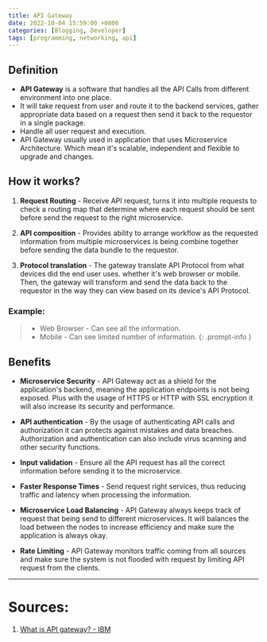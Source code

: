 ```yaml
---
title: API Gateway
date: 2022-10-04 15:59:00 +0800
categories: [Blogging, Developer]
tags: [programming, networking, api]
---
```


## Definition
- **API Gateway** is a software that handles all the API Calls from different environment into one place. 
- It will take request from user and route it to the backend services, gather appropriate data based on a request then send it back to the requestor in a single package. 
- Handle all user request and execution. 
- API Gateway usually used in application that uses Microservice Architecture. Which mean it's scalable, independent and flexible to upgrade and changes.


## How it works?
1. **Request Routing** - Receive API request, turns it into multiple requests to check a routing map that determine where each request should be sent before send the request to the right microservice.
   
2. **API composition** - Provides ability to arrange workflow as the requested information from multiple microservices is being combine together before sending the data bundle to the requestor.
   
3. **Protocol translation** - The gateway translate API Protocol from what devices did the end user uses. whether it's web browser or mobile. Then, the gateway will transform and send the data back to the requestor in the way they can view based on its device's API Protocol.

### Example: 
> - Web Browser - Can see all the information.
> - Mobile - Can see limited number of information.
{: .prompt-info }


## Benefits 
- **Microservice Security** - API Gateway act as a shield for the application's backend, meaning the application endpoints is not being exposed. Plus with the usage of HTTPS or HTTP with SSL encryption it will also increase its security and performance. 

- **API authentication** - By the usage of authenticating API calls and authorization it can protects against mistakes and data breaches. Authorization and authentication can also include virus scanning and other security functions.
  
- **Input validation** - Ensure all the API request has all the correct  information before sending it to the microservice. 
  
- **Faster Response Times** - Send request right services, thus reducing traffic and latency when processing the information.
  
- **Microservice Load Balancing** - API Gateway always keeps track of request that being send to different microservices. It will balances the load between the nodes to increase efficiency and make sure the application is always okay.

- **Rate Limiting** - API Gateway monitors traffic coming from all sources and make sure the system is not flooded with request by limiting API request from the clients. 

---
# Sources:
1. [What is API gateway? - IBM](https://www.ibm.com/cloud/blog/api-gateway)